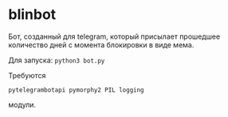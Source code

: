 # blinbot
Бот, созданный для telegram, который присылает прошедшее количество дней с момента блокировки в виде мема.

Для запуска: `python3 bot.py`

Требуются
```
pytelegrambotapi pymorphy2 PIL logging
```
модули.

